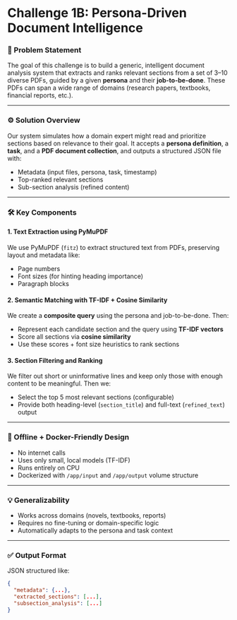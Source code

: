 # Challenge 1B: Persona-Driven Document Intelligence

### 🧠 Problem Statement

The goal of this challenge is to build a generic, intelligent document analysis system that extracts and ranks relevant sections from a set of 3–10 diverse PDFs, guided by a given **persona** and their **job-to-be-done**. These PDFs can span a wide range of domains (research papers, textbooks, financial reports, etc.).

---

### ⚙️ Solution Overview

Our system simulates how a domain expert might read and prioritize sections based on relevance to their goal. It accepts a **persona definition**, a **task**, and a **PDF document collection**, and outputs a structured JSON file with:
- Metadata (input files, persona, task, timestamp)
- Top-ranked relevant sections
- Sub-section analysis (refined content)

---

### 🛠️ Key Components

#### 1. **Text Extraction using PyMuPDF**
We use PyMuPDF (`fitz`) to extract structured text from PDFs, preserving layout and metadata like:
- Page numbers
- Font sizes (for hinting heading importance)
- Paragraph blocks

#### 2. **Semantic Matching with TF-IDF + Cosine Similarity**
We create a **composite query** using the persona and job-to-be-done. Then:
- Represent each candidate section and the query using **TF-IDF vectors**
- Score all sections via **cosine similarity**
- Use these scores + font size heuristics to rank sections

#### 3. **Section Filtering and Ranking**
We filter out short or uninformative lines and keep only those with enough content to be meaningful. Then we:
- Select the top 5 most relevant sections (configurable)
- Provide both heading-level (`section_title`) and full-text (`refined_text`) output

---

### 🚀 Offline + Docker-Friendly Design

- No internet calls
- Uses only small, local models (TF-IDF)
- Runs entirely on CPU
- Dockerized with `/app/input` and `/app/output` volume structure

---

### 💡 Generalizability

- Works across domains (novels, textbooks, reports)
- Requires no fine-tuning or domain-specific logic
- Automatically adapts to the persona and task context

---

### ✅ Output Format

JSON structured like:
```json
{
  "metadata": {...},
  "extracted_sections": [...],
  "subsection_analysis": [...]
}
